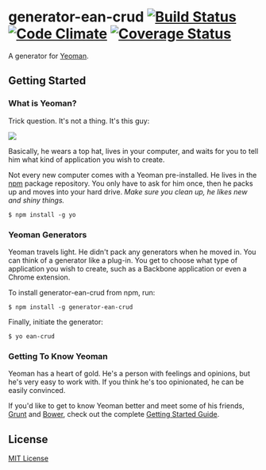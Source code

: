 # generator-ean-crud [![Build Status](https://secure.travis-ci.org/abdulkadiryaman/generator-ean-crud.png?branch=master)](https://travis-ci.org/abdulkadiryaman/generator-ean-crud)  [![Code Climate](https://codeclimate.com/github/abdulkadiryaman/generator-ean-crud.png)](https://codeclimate.com/github/abdulkadiryaman/generator-ean-crud) [![Coverage Status](https://coveralls.io/repos/abdulkadiryaman/generator-ean-crud/badge.png)](https://coveralls.io/r/abdulkadiryaman/generator-ean-crud)

A generator for [Yeoman](http://yeoman.io).


## Getting Started

### What is Yeoman?

Trick question. It's not a thing. It's this guy:

![](http://i.imgur.com/JHaAlBJ.png)

Basically, he wears a top hat, lives in your computer, and waits for you to tell him what kind of application you wish to create.

Not every new computer comes with a Yeoman pre-installed. He lives in the [npm](https://npmjs.org) package repository. You only have to ask for him once, then he packs up and moves into your hard drive. *Make sure you clean up, he likes new and shiny things.*

```
$ npm install -g yo
```

### Yeoman Generators

Yeoman travels light. He didn't pack any generators when he moved in. You can think of a generator like a plug-in. You get to choose what type of application you wish to create, such as a Backbone application or even a Chrome extension.

To install generator-ean-crud from npm, run:

```
$ npm install -g generator-ean-crud
```

Finally, initiate the generator:

```
$ yo ean-crud
```

### Getting To Know Yeoman

Yeoman has a heart of gold. He's a person with feelings and opinions, but he's very easy to work with. If you think he's too opinionated, he can be easily convinced.

If you'd like to get to know Yeoman better and meet some of his friends, [Grunt](http://gruntjs.com) and [Bower](http://bower.io), check out the complete [Getting Started Guide](https://github.com/yeoman/yeoman/wiki/Getting-Started).


## License

[MIT License](http://en.wikipedia.org/wiki/MIT_License)
